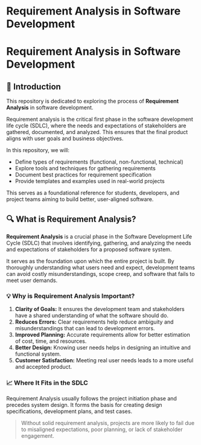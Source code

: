 # Requirement Analysis in Software Development

# Requirement Analysis in Software Development

## 📌 Introduction

This repository is dedicated to exploring the process of **Requirement Analysis** in software development. 

Requirement analysis is the critical first phase in the software development life cycle (SDLC), where the needs and expectations of stakeholders are gathered, documented, and analyzed. This ensures that the final product aligns with user goals and business objectives.

In this repository, we will:
- Define types of requirements (functional, non-functional, technical)
- Explore tools and techniques for gathering requirements
- Document best practices for requirement specification
- Provide templates and examples used in real-world projects

This serves as a foundational reference for students, developers, and project teams aiming to build better, user-aligned software.

## 🔍 What is Requirement Analysis?

**Requirement Analysis** is a crucial phase in the Software Development Life Cycle (SDLC) that involves identifying, gathering, and analyzing the needs and expectations of stakeholders for a proposed software system.

It serves as the foundation upon which the entire project is built. By thoroughly understanding what users need and expect, development teams can avoid costly misunderstandings, scope creep, and software that fails to meet user demands.

### 💡 Why is Requirement Analysis Important?

1. **Clarity of Goals:** It ensures the development team and stakeholders have a shared understanding of what the software should do.
2. **Reduces Errors:** Clear requirements help reduce ambiguity and misunderstandings that can lead to development errors.
3. **Improved Planning:** Accurate requirements allow for better estimation of cost, time, and resources.
4. **Better Design:** Knowing user needs helps in designing an intuitive and functional system.
5. **Customer Satisfaction:** Meeting real user needs leads to a more useful and accepted product.

### 📈 Where It Fits in the SDLC

Requirement Analysis usually follows the project initiation phase and precedes system design. It forms the basis for creating design specifications, development plans, and test cases.

> Without solid requirement analysis, projects are more likely to fail due to misaligned expectations, poor planning, or lack of stakeholder engagement.

